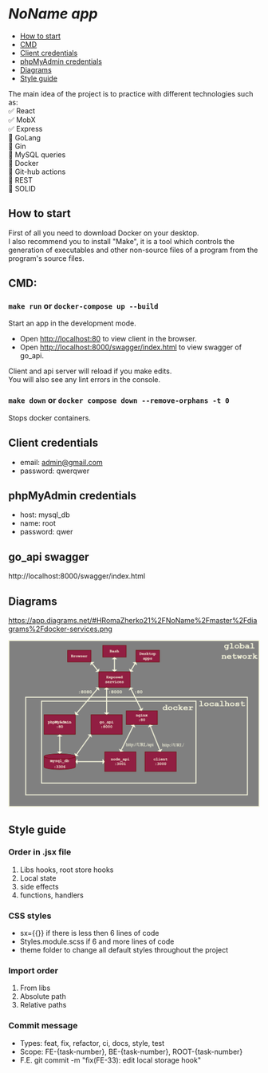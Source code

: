 # **_NoName app_**

- [How to start](#how-to-start)
- [CMD](#cmd)
- [Client credentials](#client-credentials)
- [phpMyAdmin credentials](#phpMyAdmin-credentials)
- [Diagrams](#diagrams)
- [Style guide](#Style-guide)

The main idea of the project is to practice with different technologies such as:\
:white_check_mark: React\
:white_check_mark: MobX\
:white_check_mark: Express\
:black_square_button: GoLang\
:black_square_button: Gin\
:black_square_button: MySQL queries\
:black_square_button: Docker\
:black_square_button: Git-hub actions\
:black_square_button: REST\
:black_square_button: SOLID

## How to start

First of all you need to download Docker on your desktop.\
I also recommend you to install "Make", it is a tool which controls the generation of executables and other non-source files of a program from the program's source files.

## CMD:

### `make run` or `docker-compose up --build`

Start an app in the development mode.

- Open [http://localhost:80](http://localhost:80) to view client in the browser.
- Open [http://localhost:8000/swagger/index.html](http://localhost:8000/swagger/index.html) to view swagger of go_api.

Client and api server will reload if you make edits.\
You will also see any lint errors in the console.

### `make down` or `docker compose down --remove-orphans -t 0`

Stops docker containers.

## Client credentials

- email: admin@gmail.com
- password: qwerqwer

## phpMyAdmin credentials

- host: mysql_db
- name: root
- password: qwer

## go_api swagger

http://localhost:8000/swagger/index.html

## Diagrams

https://app.diagrams.net/#HRomaZherko21%2FNoName%2Fmaster%2Fdiagrams%2Fdocker-services.png

![docker-services](https://github.com/RomaZherko21/NoName/blob/master/diagrams/docker-services.png?raw=true)

## Style guide

### Order in .jsx file

1. Libs hooks, root store hooks
2. Local state
3. side effects
4. functions, handlers

### CSS styles

- sx={{}} if there is less then 6 lines of code
- Styles.module.scss if 6 and more lines of code
- theme folder to change all default styles throughout the project

### Import order

1. From libs
2. Absolute path
3. Relative paths

### Commit message

- Types: feat, fix, refactor, ci, docs, style, test
- Scope: FE-{task-number}, BE-{task-number}, ROOT-{task-number}
- F.E. git commit -m "fix(FE-33): edit local storage hook"
